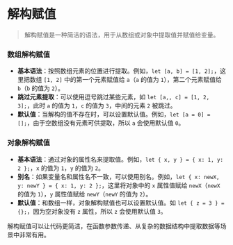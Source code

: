 # 解构赋值

>  解构赋值是一种简洁的语法，用于从数组或对象中提取值并赋值给变量。

### 数组解构赋值

- **基本语法**：按照数组元素的位置进行提取。例如，`let [a, b] = [1, 2];`，这里把数组 `[1, 2]` 中的第一个元素赋值给 `a`（`a` 的值为 `1`），第二个元素赋值给 `b`（`b` 的值为 `2`）。
- **跳过元素提取**：可以使用逗号跳过某些元素，如 `let [a,, c] = [1, 2, 3];`，此时 `a` 的值为 `1`，`c` 的值为 `3`，中间的元素 `2` 被跳过。
- **默认值**：当解构的值不存在时，可以设置默认值。例如，`let [a = 0] = [];`，由于空数组没有元素可供提取，所以 `a` 会使用默认值 `0`。

### 对象解构赋值

- **基本语法**：通过对象的属性名来提取值。例如，`let { x, y } = { x: 1, y: 2 };`，`x` 的值为 `1`，`y` 的值为 `2`。
- **别名**：如果变量名和属性名不一致，可以使用别名。例如，`let { x: newX, y: newY } = { x: 1, y: 2 };`，这里将对象中的 `x` 属性值赋给 `newX`（`newX` 的值为 `1`），`y` 属性值赋给 `newY`（`newY` 的值为 `2`）。
- **默认值**：和数组一样，对象解构赋值也可以设置默认值。如 `let { z = 3 } = {};`，因为空对象没有 `z` 属性，所以 `z` 会使用默认值 `3`。

解构赋值可以让代码更简洁，在函数参数传递、从复杂的数据结构中提取数据等场景中非常有用。
